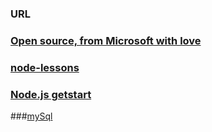 ### URL



### [Open source, from Microsoft with love](https://github.com/Microsoft)

### [node-lessons](https://github.com/alsotang/node-lessons)
### [Node.js getstart](https://cnodejs.org/getstart)

###[mySql](https://www.npmjs.com/package/mysql#introduction)










